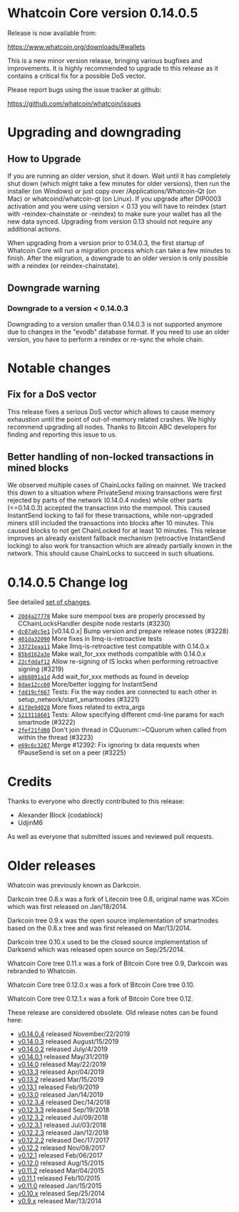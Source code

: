Whatcoin Core version 0.14.0.5
==========================

Release is now available from:

  <https://www.whatcoin.org/downloads/#wallets>

This is a new minor version release, bringing various bugfixes and improvements.
It is highly recommended to upgrade to this release as it contains a critical
fix for a possible DoS vector.

Please report bugs using the issue tracker at github:

  <https://github.com/whatcoin/whatcoin/issues>


Upgrading and downgrading
=========================

How to Upgrade
--------------

If you are running an older version, shut it down. Wait until it has completely
shut down (which might take a few minutes for older versions), then run the
installer (on Windows) or just copy over /Applications/Whatcoin-Qt (on Mac) or
whatcoind/whatcoin-qt (on Linux). If you upgrade after DIP0003 activation and you were
using version < 0.13 you will have to reindex (start with -reindex-chainstate
or -reindex) to make sure your wallet has all the new data synced. Upgrading from
version 0.13 should not require any additional actions.

When upgrading from a version prior to 0.14.0.3, the
first startup of Whatcoin Core will run a migration process which can take a few minutes
to finish. After the migration, a downgrade to an older version is only possible with
a reindex (or reindex-chainstate).

Downgrade warning
-----------------

### Downgrade to a version < 0.14.0.3

Downgrading to a version smaller than 0.14.0.3 is not supported anymore due to changes
in the "evodb" database format. If you need to use an older version, you have to perform
a reindex or re-sync the whole chain.

Notable changes
===============

Fix for a DoS vector
--------------------

This release fixes a serious DoS vector which allows to cause memory exhaustion until the point of
out-of-memory related crashes. We highly recommend upgrading all nodes. Thanks to Bitcoin ABC
developers for finding and reporting this issue to us.

Better handling of non-locked transactions in mined blocks
----------------------------------------------------------

We observed multiple cases of ChainLocks failing on mainnet. We tracked this down to a situation where
PrivateSend mixing transactions were first rejected by parts of the network (0.14.0.4 nodes) while other parts
(<=0.14.0.3) accepted the transaction into the mempool. This caused InstantSend locking to fail for these
transactions, while non-upgraded miners still included the transactions into blocks after 10 minutes.
This caused blocks to not get ChainLocked for at least 10 minutes. This release improves an already existent
fallback mechanism (retroactive InstantSend locking) to also work for transaction which are already partially
known in the network. This should cause ChainLocks to succeed in such situations.

0.14.0.5 Change log
===================

See detailed [set of changes](https://github.com/whatcoin/whatcoin/compare/v0.14.0.4...whatcoin:v0.14.0.5).

- [`20d4a27778`](https://github.com/whatcoin/whatcoin/commit/dc07a0c5e1) Make sure mempool txes are properly processed by CChainLocksHandler despite node restarts (#3230)
- [`dc07a0c5e1`](https://github.com/whatcoin/whatcoin/commit/dc07a0c5e1) [v0.14.0.x] Bump version and prepare release notes (#3228)
- [`401da32090`](https://github.com/whatcoin/whatcoin/commit/401da32090) More fixes in llmq-is-retroactive tests
- [`33721eaa11`](https://github.com/whatcoin/whatcoin/commit/33721eaa11) Make llmq-is-retroactive test compatible with 0.14.0.x
- [`85bd162a3e`](https://github.com/whatcoin/whatcoin/commit/85bd162a3e) Make wait_for_xxx methods compatible with 0.14.0.x
- [`22cfddaf12`](https://github.com/whatcoin/whatcoin/commit/22cfddaf12) Allow re-signing of IS locks when performing retroactive signing (#3219)
- [`a8b8891a1d`](https://github.com/whatcoin/whatcoin/commit/a8b8891a1d) Add wait_for_xxx methods as found in develop
- [`8dae12cc60`](https://github.com/whatcoin/whatcoin/commit/8dae12cc60) More/better logging for InstantSend
- [`fdd19cf667`](https://github.com/whatcoin/whatcoin/commit/fdd19cf667) Tests: Fix the way nodes are connected to each other in setup_network/start_smartnodes (#3221)
- [`41f0e9d028`](https://github.com/whatcoin/whatcoin/commit/41f0e9d028) More fixes related to extra_args
- [`5213118601`](https://github.com/whatcoin/whatcoin/commit/5213118601) Tests: Allow specifying different cmd-line params for each smartnode (#3222)
- [`2fef21fd80`](https://github.com/whatcoin/whatcoin/commit/2fef21fd80) Don't join thread in CQuorum::~CQuorum when called from within the thread (#3223)
- [`e69c6c3207`](https://github.com/whatcoin/whatcoin/commit/e69c6c3207) Merge #12392: Fix ignoring tx data requests when fPauseSend is set on a peer (#3225)

Credits
=======

Thanks to everyone who directly contributed to this release:

- Alexander Block (codablock)
- UdjinM6

As well as everyone that submitted issues and reviewed pull requests.

Older releases
==============

Whatcoin was previously known as Darkcoin.

Darkcoin tree 0.8.x was a fork of Litecoin tree 0.8, original name was XCoin
which was first released on Jan/18/2014.

Darkcoin tree 0.9.x was the open source implementation of smartnodes based on
the 0.8.x tree and was first released on Mar/13/2014.

Darkcoin tree 0.10.x used to be the closed source implementation of Darksend
which was released open source on Sep/25/2014.

Whatcoin Core tree 0.11.x was a fork of Bitcoin Core tree 0.9,
Darkcoin was rebranded to Whatcoin.

Whatcoin Core tree 0.12.0.x was a fork of Bitcoin Core tree 0.10.

Whatcoin Core tree 0.12.1.x was a fork of Bitcoin Core tree 0.12.

These release are considered obsolete. Old release notes can be found here:

- [v0.14.0.4](https://github.com/whatcoin/whatcoin/blob/master/doc/release-notes/whatcoin/release-notes-0.14.0.4.md) released November/22/2019
- [v0.14.0.3](https://github.com/whatcoin/whatcoin/blob/master/doc/release-notes/whatcoin/release-notes-0.14.0.3.md) released August/15/2019
- [v0.14.0.2](https://github.com/whatcoin/whatcoin/blob/master/doc/release-notes/whatcoin/release-notes-0.14.0.2.md) released July/4/2019
- [v0.14.0.1](https://github.com/whatcoin/whatcoin/blob/master/doc/release-notes/whatcoin/release-notes-0.14.0.1.md) released May/31/2019
- [v0.14.0](https://github.com/whatcoin/whatcoin/blob/master/doc/release-notes/whatcoin/release-notes-0.14.0.md) released May/22/2019
- [v0.13.3](https://github.com/whatcoin/whatcoin/blob/master/doc/release-notes/whatcoin/release-notes-0.13.3.md) released Apr/04/2019
- [v0.13.2](https://github.com/whatcoin/whatcoin/blob/master/doc/release-notes/whatcoin/release-notes-0.13.2.md) released Mar/15/2019
- [v0.13.1](https://github.com/whatcoin/whatcoin/blob/master/doc/release-notes/whatcoin/release-notes-0.13.1.md) released Feb/9/2019
- [v0.13.0](https://github.com/whatcoin/whatcoin/blob/master/doc/release-notes/whatcoin/release-notes-0.13.0.md) released Jan/14/2019
- [v0.12.3.4](https://github.com/whatcoin/whatcoin/blob/master/doc/release-notes/whatcoin/release-notes-0.12.3.4.md) released Dec/14/2018
- [v0.12.3.3](https://github.com/whatcoin/whatcoin/blob/master/doc/release-notes/whatcoin/release-notes-0.12.3.3.md) released Sep/19/2018
- [v0.12.3.2](https://github.com/whatcoin/whatcoin/blob/master/doc/release-notes/whatcoin/release-notes-0.12.3.2.md) released Jul/09/2018
- [v0.12.3.1](https://github.com/whatcoin/whatcoin/blob/master/doc/release-notes/whatcoin/release-notes-0.12.3.1.md) released Jul/03/2018
- [v0.12.2.3](https://github.com/whatcoin/whatcoin/blob/master/doc/release-notes/whatcoin/release-notes-0.12.2.3.md) released Jan/12/2018
- [v0.12.2.2](https://github.com/whatcoin/whatcoin/blob/master/doc/release-notes/whatcoin/release-notes-0.12.2.2.md) released Dec/17/2017
- [v0.12.2](https://github.com/whatcoin/whatcoin/blob/master/doc/release-notes/whatcoin/release-notes-0.12.2.md) released Nov/08/2017
- [v0.12.1](https://github.com/whatcoin/whatcoin/blob/master/doc/release-notes/whatcoin/release-notes-0.12.1.md) released Feb/06/2017
- [v0.12.0](https://github.com/whatcoin/whatcoin/blob/master/doc/release-notes/whatcoin/release-notes-0.12.0.md) released Aug/15/2015
- [v0.11.2](https://github.com/whatcoin/whatcoin/blob/master/doc/release-notes/whatcoin/release-notes-0.11.2.md) released Mar/04/2015
- [v0.11.1](https://github.com/whatcoin/whatcoin/blob/master/doc/release-notes/whatcoin/release-notes-0.11.1.md) released Feb/10/2015
- [v0.11.0](https://github.com/whatcoin/whatcoin/blob/master/doc/release-notes/whatcoin/release-notes-0.11.0.md) released Jan/15/2015
- [v0.10.x](https://github.com/whatcoin/whatcoin/blob/master/doc/release-notes/whatcoin/release-notes-0.10.0.md) released Sep/25/2014
- [v0.9.x](https://github.com/whatcoin/whatcoin/blob/master/doc/release-notes/whatcoin/release-notes-0.9.0.md) released Mar/13/2014

